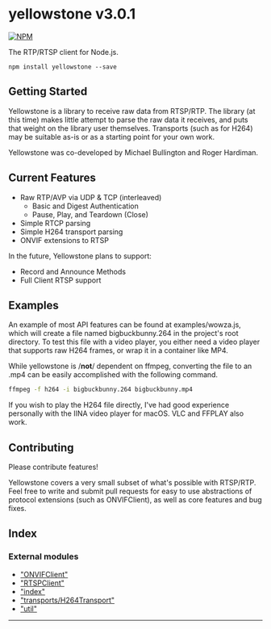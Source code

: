 
yellowstone v3.0.1
==================

[![NPM](https://img.shields.io/npm/v/yellowstone.svg)](https://www.npmjs.com/package/yellowstone)

The RTP/RTSP client for Node.js.

```
npm install yellowstone --save
```

Getting Started
---------------

Yellowstone is a library to receive raw data from RTSP/RTP. The library (at this time) makes little attempt to parse the raw data it receives, and puts that weight on the library user themselves. Transports (such as for H264) may be suitable as-is or as a starting point for your own work.

Yellowstone was co-developed by Michael Bullington and Roger Hardiman.

Current Features
----------------

*   Raw RTP/AVP via UDP & TCP (interleaved)
    *   Basic and Digest Authentication
    *   Pause, Play, and Teardown (Close)
*   Simple RTCP parsing
*   Simple H264 transport parsing
*   ONVIF extensions to RTSP

In the future, Yellowstone plans to support:

*   Record and Announce Methods
*   Full Client RTSP support

Examples
--------

An example of most API features can be found at examples/wowza.js, which will create a file named bigbuckbunny.264 in the project's root directory. To test this file with a video player, you either need a video player that supports raw H264 frames, or wrap it in a container like MP4.

While yellowstone is /**not**/ dependent on ffmpeg, converting the file to an .mp4 can be easily accomplished with the following command.

```sh
ffmpeg -f h264 -i bigbuckbunny.264 bigbuckbunny.mp4
```

If you wish to play the H264 file directly, I've had good experience personally with the IINA video player for macOS. VLC and FFPLAY also work.

Contributing
------------

Please contribute features!

Yellowstone covers a very small subset of what's possible with RTSP/RTP. Feel free to write and submit pull requests for easy to use abstractions of protocol extensions (such as ONVIFClient), as well as core features and bug fixes.

## Index

### External modules

* ["ONVIFClient"](modules/_onvifclient_.md)
* ["RTSPClient"](modules/_rtspclient_.md)
* ["index"](modules/_index_.md)
* ["transports/H264Transport"](modules/_transports_h264transport_.md)
* ["util"](modules/_util_.md)

---

